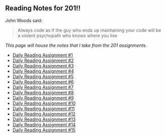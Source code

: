 ## Reading Notes for 201!!

John Woods said:
>Always code as if the guy who ends up maintaining your code will be a violent psychopath who knows where you live

*This page will house the notes that I take from the 201 assignments.*
<p>
    <ul>
        <li><a href="RL1.md">Daily Reading Assignment #1</a></li>
        <li><a href="RL2.md">Daily Reading Assignment #2</a></li>
        <li><a href="RL3.md">Daily Reading Assignment #3</a></li>
        <li><a href="RL4.md">Daily Reading Assignment #4</a></li>
        <li><a href="RL5.md">Daily Reading Assignment #5</a></li>
        <li><a href="RL6.md">Daily Reading Assignment #6</a></li>
        <li><a href="RL7.md">Daily Reading Assignment #7</a></li>
        <li><a href="RL8.md">Daily Reading Assignment #8</a></li>
        <li><a href="RL9.md">Daily Reading Assignment #9</a></li>
        <li><a href="RL10.md">Daily Reading Assignment #10</a></li>
        <li><a href="RL11.md">Daily Reading Assignment #11</a></li>
        <li><a href="RL12.md">Daily Reading Assignment #12</a></li>
        <li><a href="RL13.md">Daily Reading Assignment #13</a></li>
        <li><a href="RL14.md">Daily Reading Assignment #14</a></li>
        <li><a href="RL15.md">Daily Reading Assignment #15</a></li>
    </ul>
</p>